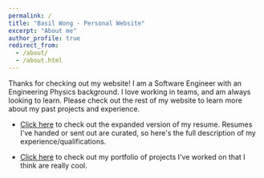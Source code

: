 ```yaml
---
permalink: /
title: "Basil Wong - Personal Website"
excerpt: "About me"
author_profile: true
redirect_from:
  - /about/
  - /about.html
---
```


Thanks for checking out my website! I am a Software Engineer with an Engineering Physics background. I love working in teams, and am always looking to learn. Please check out the rest of my website to learn more about my past projects and experience.

 * [Click here](https://basilwong.github.io/cv/) to check out the expanded version of my resume. Resumes I've handed or sent out are curated, so here's the full description of my experience/qualifications. 

 * [Click here](https://basilwong.github.io/portfolio/) to check out my portfolio of projects I've worked on that I think are really cool.
